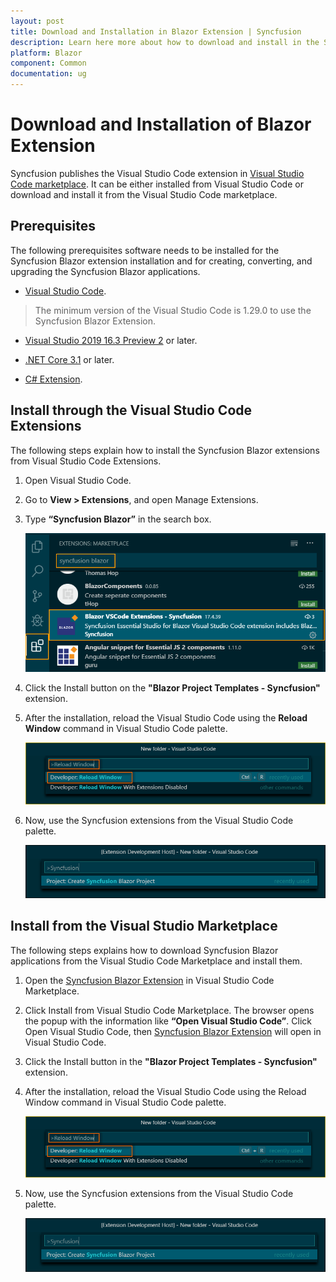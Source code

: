 ```yaml
---
layout: post
title: Download and Installation in Blazor Extension | Syncfusion
description: Learn here more about how to download and install in the Syncfusion Blazor Extension for Visual Studio Code and much more.
platform: Blazor
component: Common
documentation: ug
---
```


# Download and Installation of Blazor Extension

Syncfusion publishes the Visual Studio Code extension in [Visual Studio Code marketplace](https://marketplace.visualstudio.com/items?itemName=SyncfusionInc.Blazor-Extension). It can be either installed from Visual Studio Code or download and install it from the Visual Studio Code marketplace.

## Prerequisites

The following prerequisites software needs to be installed for the Syncfusion Blazor extension installation and for creating, converting, and upgrading the Syncfusion Blazor applications.

* [Visual Studio Code](https://code.visualstudio.com/download).

 > The minimum version of the Visual Studio Code is 1.29.0 to use the Syncfusion Blazor Extension.

* [Visual Studio 2019 16.3 Preview 2](https://visualstudio.microsoft.com/vs/) or later.

* [.NET Core 3.1](https://dotnet.microsoft.com/download/dotnet-core/3.1) or later.

* [C# Extension](https://marketplace.visualstudio.com/items?itemName=ms-vscode.csharp).

## Install through the Visual Studio Code Extensions

The following steps explain how to install the Syncfusion Blazor extensions from Visual Studio Code Extensions.

1. Open Visual Studio Code.

2. Go to **View > Extensions**, and open Manage Extensions.

3. Type **“Syncfusion Blazor”** in the search box.

     ![Extension](../images/Extension.png)

4. Click the Install button on the **"Blazor Project Templates - Syncfusion"** extension.

5. After the installation, reload the Visual Studio Code using the **Reload Window** command in Visual Studio Code palette.

     ![Reload-Window](../images/Reload-Window.png)

6. Now, use the Syncfusion extensions from the Visual Studio Code palette.

     ![CreateProjectPalette](../images/CreateProjectPalette.png)

## Install from the Visual Studio Marketplace

The following steps explains how to download Syncfusion Blazor applications from the Visual Studio Code Marketplace and install them.

1. Open the [Syncfusion Blazor Extension](https://marketplace.visualstudio.com/items?itemName=SyncfusionInc.Blazor-VSCode-Extensions) in Visual Studio Code Marketplace.

2. Click Install from Visual Studio Code Marketplace. The browser opens the popup with the information like **“Open Visual Studio Code”**. Click Open Visual Studio Code, then [Syncfusion Blazor Extension](https://marketplace.visualstudio.com/items?itemName=SyncfusionInc.Blazor-VSCode-Extensions) will open in Visual Studio Code.

3. Click the Install button in the **"Blazor Project Templates - Syncfusion"** extension.

4. After the installation, reload the Visual Studio Code using the Reload Window command in Visual Studio Code palette.

     ![Reload-Window](../images/Reload-Window.png)

5. Now, use the Syncfusion extensions from the Visual Studio Code palette.

     ![CreateProjectPalette](../images/CreateProjectPalette.png)